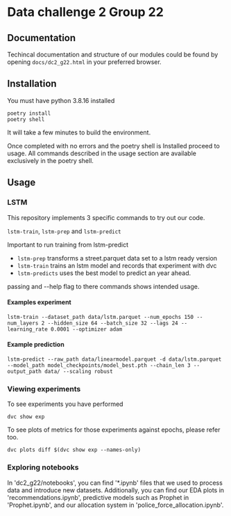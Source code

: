 # Data challenge 2 Group 22

## Documentation

Techincal documentation and structure of our modules could be found by opening
`docs/dc2_g22.html` in your preferred browser.

## Installation

You must have python 3.8.16 installed

``` shell
poetry install
poetry shell
```

It will take a few minutes to build the environment.

Once completed with no errors and the poetry shell is Installed proceed to usage.
All commands described in the usage section are available exclusively in the poetry shell.

## Usage

### LSTM

This repository implements 3 specific commands to try out our code.

`lstm-train`, `lstm-prep` and `lstm-predict`


Important to run training from lstm-predict

- `lstm-prep` transforms a street.parquet data set to a lstm ready version
- `lstm-train` trains an lstm model and records that experiment with dvc
- `lstm-predicts` uses the best model to predict an year ahead.

passing and --help flag to there commands shows intended usage.

#### Examples experiment 

``` shell
lstm-train --dataset_path data/lstm.parquet --num_epochs 150 --num_layers 2 --hidden_size 64 --batch_size 32 --lags 24 --learning_rate 0.0001 --optimizer adam
```

#### Example prediction

``` shell
lstm-predict --raw_path data/linearmodel.parquet -d data/lstm.parquet --model_path model_checkpoints/model_best.pth --chain_len 3 --output_path data/ --scaling robust
``` 

### Viewing experiments

To see experiments you have performed

``` shell
dvc show exp
```

To see plots of metrics for those experiments against epochs, please refer too.

``` shell
dvc plots diff $(dvc show exp --names-only)
```

### Exploring notebooks

In 'dc2_g22/notebooks', you can find '*.ipynb' files that we used to process data and introduce new datasets. Additionally, you can find our EDA plots in 'recommendations.ipynb', predictive models such as Prophet in 'Prophet.ipynb', and our allocation system in 'police_force_allocation.ipynb'.

